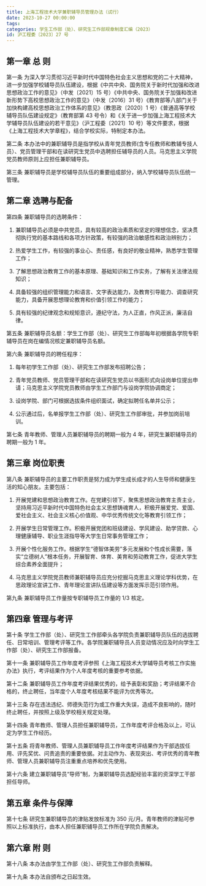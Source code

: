 ```yaml
---
title: 上海工程技术大学兼职辅导员管理办法（试行）
date: 2023-10-27 00:00:00
tags: 
categories: 学生工作部（处）、研究生工作部规章制度汇编（2023）
id: 沪工程委〔2023〕27 号 
---
```


## 第一章 总 则

第一条 为深入学习贯彻习近平新时代中国特色社会主义思想和党的二十大精神，进一步加强学校辅导员队伍建设，根据《中共中央、国务院关于新时代加强和改进思想政治工作的意见》（中发〔2021〕15 号）《中共中央、国务院关于加强和改进新形势下高校思想政治工作的意见》（中发〔2016〕31 号）《教育部等八部门关于加快构建高校思想政治工作体系的意见》（教思政〔2020〕1 号）《普通高等学校辅导员队伍建设规定》（教育部第 43 号令）和《关于进一步加强上海工程技术大学辅导员队伍建设的若干意见》（沪工程委〔2021〕10 号）等文件要求，根据《上海工程技术大学章程》，结合学校实际，特制定本办法。

第二条 本办法中的兼职辅导员是指学校从青年党员教师(含专任教师和教辅专技人员）、党员管理干部和在读研究生党员中选聘担任辅导员的人员。马克思主义学院党员教师原则上应担任兼职辅导员。

第三条 兼职辅导员是学校辅导员队伍的重要组成部分，纳入学校辅导员队伍统一管理。

## 第二章 选聘与配备

第四条 兼职辅导员的选聘条件：

1. 兼职辅导员必须是中共党员，具有较高的政治素质和坚定的理想信念，坚决贯彻执行党的基本路线和各项方针政策，有较强的政治敏感性和政治辨别力；

2. 热爱学生工作，有较强的事业心、责任感，有良好的敬业精神，熟悉学生管理工作；

3. 了解思想政治教育工作的基本原理、基础知识和工作实务，了解有关法律法规知识；

4. 具备较强的组织管理能力和语言、文字表达能力，及教育引导能力、调查研究能力，具备开展思想理论教育和价值引领工作的能力；

5. 具有较强的纪律观念和规矩意识，遵纪守法，为人正直，作风正派，廉洁自律。

第五条 兼职辅导员名额：学生工作部（处）、研究生工作部每年初根据各学院专职辅导员在岗在编情况核定兼职辅导员名额。

第六条 兼职辅导员的聘任程序：

1. 每年初学生工作部（处）、研究生工作部发布招聘公告；

2. 青年党员教师、党员管理干部和在读研究生党员以书面形式向设岗单位提出申请；马克思主义学院党员教师由学生工作部门与设岗学院协调商定；

3. 设岗学院、部门可根据选拔条件组织面试，确定拟聘任名单并公示；

4. 公示通过后，名单报学生工作部（处）、研究生工作部审批，并参加岗前培训。

第七条 青年教师、管理人员兼职辅导员的聘期一般为 4 年，研究生兼职辅导员的聘期一般为 1 年。

## 第三章 岗位职责

第八条 兼职辅导员的主要工作职责是努力成为学生成长成才的人生导师和健康生活的知心朋友。主要包括：

1. 开展党建和思想政治教育工作。在党建引领下，聚焦思想政治教育主责主业，坚持用习近平新时代中国特色社会主义思想铸魂育人，积极开展爱党、爱国、爱社会主义、社会主义核心价值观、中华优秀传统文化等教育引领工作；

2. 开展学生日常管理工作。积极开展党团和班级建设、学风建设、助学贷款、心理健康辅导、职业生涯指导等大学生日常事务管理工作；

3. 开展个性化服务工作。根据学生“德智体美劳”多元发展和个性成长需要，落实“立德树人”根本任务，开展智育、体育、美育和劳动教育工作，促进大学生综合素养全面提升；

4. 马克思主义学院党员教师兼职辅导员应充分挖掘马克思主义理论学科优势，在思政理论宣讲工作、青年理论宣讲队伍建设等方面发挥示范引领作用。

第九条 兼职辅导员工作量按专职辅导员工作量的 1/3 核定。

## 第四章 管理与考评

第十条 学生工作部（处）、研究生工作部牵头各学院负责兼职辅导员队伍的选拔聘任、日常培训、管理考评等工作。各学院兼职辅导员人员变动情况应及时向学生工作部（处）、研究生工作部报备。

第十一条 兼职辅导员工作年度考评参照《上海工程技术大学辅导员考核工作实施办法》执行，考评结果作为个人年度考核的重要参考依据。

第十二条 兼职辅导员工作年度考评结果优秀的，给予表彰和奖励；考评结果不合格的，终止聘任，当年度个人年度考核结果不能评为优秀等次。

第十三条 存在违法违纪、师德失范行为或工作重大失误，造成不良影响的，随时终止聘任，并按照上级及学校相关规定处理。

第十四条 青年教师、管理人员担任兼职辅导员，工作年度考评合格及以上，可认定为学生工作经历。

第十五条 将青年教师、管理人员兼职辅导员工作年度考评结果作为干部选拔任用、评先奖优、问责追责的重要依据。对主动作为、表现突出、考评优秀的青年教师、管理人员兼职辅导员注重重点培养和优先使用。

第十六条 建立兼职辅导员“导师”制，为兼职辅导员选配经验丰富的资深学工干部担任导师。

## 第五章 条件与保障

第十七条 研究生兼职辅导员的津贴发放标准为 350 元/月。青年教师的津贴可参照以上标准执行，由本人担任兼职辅导员工作所在学院负责解决。

## 第六章 附 则

第十八条 本办法由学生工作部（处）、研究生工作部负责解释。

第十九条 本办法自颁布之日起生效。